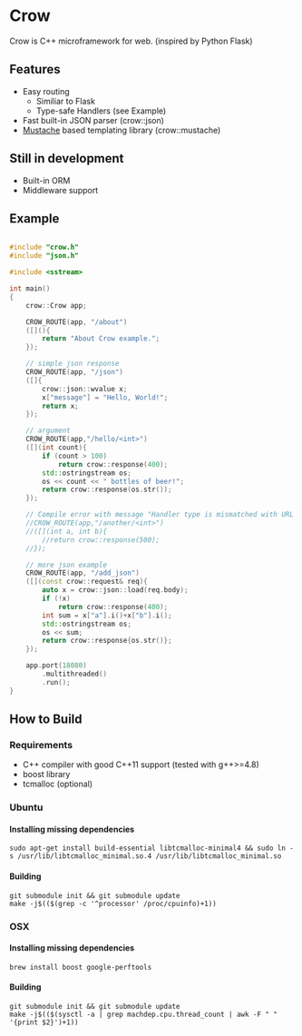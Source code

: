 # Crow

Crow is C++ microframework for web. (inspired by Python Flask)

## Features

 - Easy routing
   - Similiar to Flask
   - Type-safe Handlers (see Example)
 - Fast built-in JSON parser (crow::json)
 - [Mustache](http://mustache.github.io/) based templating library (crow::mustache)

## Still in development   
 - Built-in ORM
 - Middleware support

## Example

```c++

#include "crow.h"
#include "json.h"

#include <sstream>

int main()
{
    crow::Crow app;

    CROW_ROUTE(app, "/about")
    ([](){
        return "About Crow example.";
    });

    // simple json response
    CROW_ROUTE(app, "/json")
    ([]{
        crow::json::wvalue x;
        x["message"] = "Hello, World!";
        return x;
    });

    // argument
    CROW_ROUTE(app,"/hello/<int>")
    ([](int count){
        if (count > 100)
            return crow::response(400);
        std::ostringstream os;
        os << count << " bottles of beer!";
        return crow::response(os.str());
    });

    // Compile error with message "Handler type is mismatched with URL paramters"
    //CROW_ROUTE(app,"/another/<int>")
    //([](int a, int b){
        //return crow::response(500);
    //});

    // more json example
    CROW_ROUTE(app, "/add_json")
    ([](const crow::request& req){
        auto x = crow::json::load(req.body);
        if (!x)
            return crow::response(400);
        int sum = x["a"].i()+x["b"].i();
        std::ostringstream os;
        os << sum;
        return crow::response{os.str()};
    });

    app.port(18080)
        .multithreaded()
        .run();
}
```

## How to Build

### Requirements

 - C++ compiler with good C++11 support (tested with g++>=4.8)
 - boost library
 - tcmalloc (optional)

### Ubuntu
#### Installing missing dependencies
    sudo apt-get install build-essential libtcmalloc-minimal4 && sudo ln -s /usr/lib/libtcmalloc_minimal.so.4 /usr/lib/libtcmalloc_minimal.so

#### Building
    git submodule init && git submodule update
    make -j$(($(grep -c '^processor' /proc/cpuinfo)+1))

### OSX
#### Installing missing dependencies
    brew install boost google-perftools

#### Building
    git submodule init && git submodule update
    make -j$(($(sysctl -a | grep machdep.cpu.thread_count | awk -F " " '{print $2}')+1))

